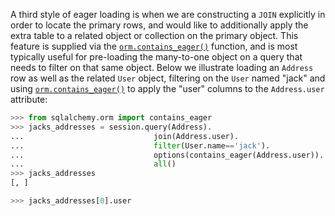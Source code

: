 A third style of eager loading is when we are constructing a `JOIN` explicitly in order to locate the primary rows, and would like to additionally apply the extra table to a related object or collection on the primary object. This feature is supplied via the [`orm.contains_eager()`](http://docs.sqlalchemy.org/loading_relationships.html#sqlalchemy.orm.contains_eager "sqlalchemy.orm.contains_eager") function, and is most typically useful for pre-loading the many-to-one object on a query that needs to filter on that same object. Below we illustrate loading an `Address` row as well as the related `User` object, filtering on the `User` named "jack" and using [`orm.contains_eager()`](http://docs.sqlalchemy.org/loading_relationships.html#sqlalchemy.orm.contains_eager "sqlalchemy.orm.contains_eager") to apply the "user" columns to the `Address.user` attribute:
    
```python    
>>> from sqlalchemy.orm import contains_eager
>>> jacks_addresses = session.query(Address).
...                             join(Address.user).
...                             filter(User.name=='jack').
...                             options(contains_eager(Address.user)).
...                             all()
>>> jacks_addresses
[, ]

>>> jacks_addresses[0].user
```    

